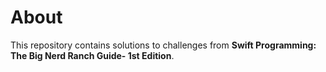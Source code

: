 # About 

This repository contains solutions to challenges from **Swift Programming: The Big Nerd Ranch Guide- 1st Edition**.
